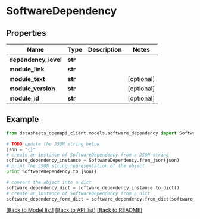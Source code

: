 # SoftwareDependency


## Properties
Name | Type | Description | Notes
------------ | ------------- | ------------- | -------------
**dependency_level** | **str** |  | 
**module_link** | **str** |  | 
**module_text** | **str** |  | [optional] 
**module_version** | **str** |  | [optional] 
**module_id** | **str** |  | [optional] 

## Example

```python
from datasheets_openapi_client.models.software_dependency import SoftwareDependency

# TODO update the JSON string below
json = "{}"
# create an instance of SoftwareDependency from a JSON string
software_dependency_instance = SoftwareDependency.from_json(json)
# print the JSON string representation of the object
print SoftwareDependency.to_json()

# convert the object into a dict
software_dependency_dict = software_dependency_instance.to_dict()
# create an instance of SoftwareDependency from a dict
software_dependency_form_dict = software_dependency.from_dict(software_dependency_dict)
```
[[Back to Model list]](../README.md#documentation-for-models) [[Back to API list]](../README.md#documentation-for-api-endpoints) [[Back to README]](../README.md)


